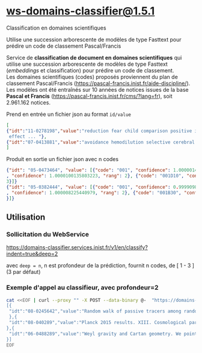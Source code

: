 # ws-domains-classifier@1.5.1

Classification en domaines scientifiques

Utilise une succession arborescente de modèles de type Fasttext pour prédire un code de classement Pascal/Francis

Service de **classification de document en domaines scientifiques** qui utilise
une succession arborescente de modèles de type Fasttext (*embeddings* et
classification) pour prédire un code de classement.  
Les domaines scientifiques (codes) proposés proviennent du plan de classement
Pascal/Francis (<https://pascal-francis.inist.fr/aide-discipline/>).  Les modèles
ont été entraînés sur 10 années de notices issues de la base **Pascal et
Francis** (https://pascal-francis.inist.fr/cms/?lang=fr), soit 2.961.162
notices.

Prend en entrée un fichier json au format `id/value`

```json
[
{"idt":"11-0278198","value":"reduction fear child comparison positive information imagery control condition study
 effect ... "},
{"idt":"07-0413881","value":"avoidance hemodilution selective cerebral perfusion neurobehavioral outcome ... "}
]
```

Produit en sortie un fichier json avec n codes

```json
{"idt": "05-0473464", "value": [{"code": "001", "confidence": 1.0000014305114746, "rang": 1}, {"code": "001D"
, "confidence": 1.0000100135803223, "rang": 2}, {"code": "001D10", "confidence": 0.9192302227020264, "rang":
3}]}
{"idt": "05-0382444", "value": [{"code": "001", "confidence": 0.9999098777770996, "rang": 1}, {"code": "001B"
, "confidence": 1.000008225440979, "rang": 2}, {"code": "001B30", "confidence": 0.9999992847442627, "rang": 3
}]}
```

## Utilisation

### Sollicitation du WebService

<https://domains-classifier.services.inist.fr/v1/en/classify?indent=true&deep=2>

avec `deep = n`, n est profondeur de la prédiction, fournit n codes, de [ 1 - 3 ] (3 par défaut)

### Exemple d'appel au classifieur, avec profondeur=2

```bash
cat <<EOF | curl --proxy "" -X POST --data-binary @-  "https://domains-classifier-2.services.inist.fr/v1/en/classify?indent=true&deep=3"
[{
 "idt":"08-0245642","value":"Random walk of passive tracers among randomly moving obstacles. Background: This study is mainly motivated by the need of understanding how the diffusion behaviour of a biomolecule (or even of a larger object) is affected by other moving macromolecules, organelles, and so on, inside a living cell, whence the possibility of understanding whether or not a randomly walking biomolecule is also subject to a long-range force field driving it to its target. Method: By means of the Continuous Time Random Walk (CTRW) technique the topic of random walk in random environment is here considered in the case of a passively diffusing particle in a crowded environment made of randomly moving and interacting obstacles. Results: The relevant physical quantity which is worked out is the diffusion cofficient of the passive tracer which is computed as a function of the average inter-obstacles distance. Coclusions: The results reported here suggest that if a biomolecule, let us call it a test molecule, moves towards its target in the presence of other independently interacting molecules, its motion can be considerably slowed down. Hence, if such a slowing down could compromise the efficiency of the task to be performed by the test molecule, some accelerating factor would be required. Intermolecular electrodynamic forces are good candidates as accelerating factors because they can act at a long distance in a medium like the cytosol despite its ionic strength."
 },{
 "idt":"08-040289","value":"Planck 2015 results. XIII. Cosmological parameters.We present results based on full-mission Planck observations of temperature and polarization anisotropies of the CMB. These data are consistent with the six-parameter inflationary LCDM cosmology. From the Planck temperature and lensing data, for this cosmology we find a Hubble constant, H0= (67.8 +/- 0.9) km/s/Mpc, a matter density parameter Omega_m = 0.308 +/- 0.012 and a scalar spectral index with n_s = 0.968 +/- 0.006. (We quote 68% errors on measured parameters and 95% limits on other parameters.) Combined with Planck temperature and lensing data, Planck LFI polarization measurements lead to a reionization optical depth of tau = 0.066 +/- 0.016. Combining Planck with other astrophysical data we find N_ eff = 3.15 +/- 0.23 for the effective number of relativistic degrees of freedom and the sum of neutrino masses is constrained to < 0.23 eV. Spatial curvature is found to be |Omega_K| < 0.005. For LCDM we find a limit on the tensor-to-scalar ratio of r <0.11 consistent with the B-mode constraints from an analysis of BICEP2, Keck Array, and Planck (BKP) data. Adding the BKP data leads to a tighter constraint of r < 0.09. We find no evidence for isocurvature perturbations or cosmic defects. The equation of state of dark energy is constrained to w = -1.006 +/- 0.045. Standard big bang nucleosynthesis predictions for the Planck LCDM cosmology are in excellent agreement with observations. We investigate annihilating dark matter and deviations from standard recombination, finding no evidence for new physics. The Planck results for base LCDM are in agreement with BAO data and with the JLA SNe sample. However the amplitude of the fluctuations is found to be higher than inferred from rich cluster counts and weak gravitational lensing. Apart from these tensions, the base LCDM cosmology provides an excellent description of the Planck CMB observations and many other astrophysical data sets."
},{
 "idt":"06-0488289","value":"Weyl gravity and Cartan geometry. We point out that the Cartan geometry known as the second-order conformalstructure provides a natural differential geometric framework underlying gaugetheories of conformal gravity. We are concerned by two theories: the first onewill be the associated Yang-Mills-like Lagrangian, while the second, inspiredby J.T. Wheeler in Phys. Rev. D90 (2014), will be a slightly more general one which will relax theconformal Cartan geometry. The corresponding gauge symmetry is treated withinthe BRST language. We show that the Weyl gauge potential is a spurious degreeof freedom, analogous to a Stueckelberg field, that can be eliminated throughthe dressing field method. We derive sets of field equations for both thestudied Lagrangians. For the second one, they constrain the gauge field to bethe normal conformal Cartan connection. Finally, we provide in a Lagrangianframework a justification of the identification, in dimension $4$, of the Bachtensor with the Yang-Mills current of the normal conformal Cartan connection,as proved in Class"
}]
EOF
```
